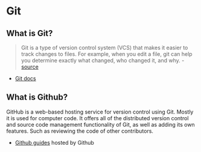 # Git

## What is Git?

> Git is a type of version control system (VCS) that makes it easier to track changes to files. For example, when you edit a file, git can help you determine exactly what changed, who changed it, and why. - [source](https://hackernoon.com/understanding-git-fcffd87c15a3)

- [Git docs](https://git-scm.com/doc)

## What is Github?

GitHub is a web-based hosting service for version control using Git. Mostly it is used for computer code. It offers all of the distributed version control and source code management functionality of Git, as well as adding its own features. Such as reviewing the code of other contributors.

- [Github guides](https://guides.github.com/) hosted by Github
